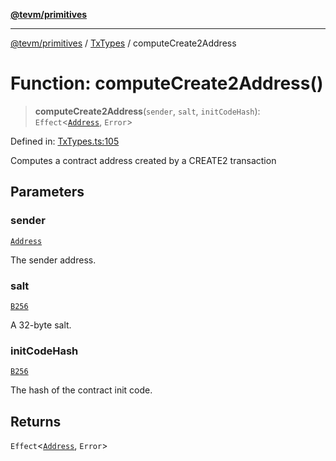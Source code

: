 [**@tevm/primitives**](../../../README.md)

***

[@tevm/primitives](../../../globals.md) / [TxTypes](../README.md) / computeCreate2Address

# Function: computeCreate2Address()

> **computeCreate2Address**(`sender`, `salt`, `initCodeHash`): `Effect`\<[`Address`](../../Address/type-aliases/Address.md), `Error`\>

Defined in: [TxTypes.ts:105](https://github.com/evmts/tevm-monorepo/blob/main/packages/primitives/src/TxTypes.ts#L105)

Computes a contract address created by a CREATE2 transaction

## Parameters

### sender

[`Address`](../../Address/type-aliases/Address.md)

The sender address.

### salt

[`B256`](../../B256/type-aliases/B256.md)

A 32-byte salt.

### initCodeHash

[`B256`](../../B256/type-aliases/B256.md)

The hash of the contract init code.

## Returns

`Effect`\<[`Address`](../../Address/type-aliases/Address.md), `Error`\>
